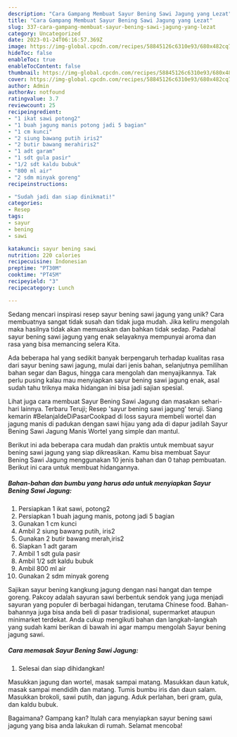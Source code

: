 ```yaml
---
description: "Cara Gampang Membuat Sayur Bening Sawi Jagung yang Lezat"
title: "Cara Gampang Membuat Sayur Bening Sawi Jagung yang Lezat"
slug: 337-cara-gampang-membuat-sayur-bening-sawi-jagung-yang-lezat
category: Uncategorized
date: 2023-01-24T06:16:57.369Z
image: https://img-global.cpcdn.com/recipes/58845126c6310e93/680x482cq70/sayur-bening-sawi-jagung-foto-resep-utama.jpg
hideToc: false
enableToc: true
enableTocContent: false
thumbnail: https://img-global.cpcdn.com/recipes/58845126c6310e93/680x482cq70/sayur-bening-sawi-jagung-foto-resep-utama.jpg
cover: https://img-global.cpcdn.com/recipes/58845126c6310e93/680x482cq70/sayur-bening-sawi-jagung-foto-resep-utama.jpg
author: Admin
authorAv: notfound
ratingvalue: 3.7
reviewcount: 25
recipeingredient:
- "1 ikat sawi potong2"
- "1 buah jagung manis potong jadi 5 bagian"
- "1 cm kunci"
- "2 siung bawang putih iris2"
- "2 butir bawang merahiris2"
- "1 adt garam"
- "1 sdt gula pasir"
- "1/2 sdt kaldu bubuk"
- "800 ml air"
- "2 sdm minyak goreng"
recipeinstructions:

- "Sudah jadi dan siap dinikmati!"
categories:
- Resep
tags:
- sayur
- bening
- sawi

katakunci: sayur bening sawi 
nutrition: 220 calories
recipecuisine: Indonesian
preptime: "PT30M"
cooktime: "PT45M"
recipeyield: "3"
recipecategory: Lunch

---
```





Sedang mencari inspirasi resep sayur bening sawi jagung yang unik? Cara membuatnya sangat tidak susah dan tidak juga mudah. Jika keliru mengolah maka hasilnya tidak akan memuaskan dan bahkan tidak sedap. Padahal sayur bening sawi jagung yang enak selayaknya mempunyai aroma dan rasa yang bisa memancing selera Kita.





Ada beberapa hal yang sedikit banyak berpengaruh terhadap kualitas rasa dari sayur bening sawi jagung, mulai dari jenis bahan, selanjutnya pemilihan bahan segar dan Bagus, hingga cara mengolah dan menyajikannya. Tak perlu pusing kalau mau menyiapkan sayur bening sawi jagung enak,      asal sudah tahu triknya maka hidangan ini bisa jadi sajian spesial.














Lihat juga cara membuat Sayur Bening Sawi Jagung dan masakan sehari-hari lainnya. Terbaru Teruji; Resep &#39;sayur bening sawi jagung&#39; teruji. Siang kemarin #BelanjaIdeDiPasarCookpad di loss sayura membeli wortel dan jagung manis di padukan dengan sawi hijau yang ada di dapur jadilah Sayur Bening Sawi Jagung Manis Wortel yang simple dan mantul.






Berikut ini ada beberapa cara mudah dan praktis untuk membuat sayur bening sawi jagung yang siap dikreasikan. Kamu bisa membuat Sayur Bening Sawi Jagung menggunakan 10 jenis bahan dan 0 tahap pembuatan. Berikut ini cara untuk membuat hidangannya.

<!--inarticleads1-->

##### Bahan-bahan dan bumbu yang harus ada untuk menyiapkan Sayur Bening Sawi Jagung:

1. Persiapkan 1 ikat sawi, potong2
1. Persiapkan 1 buah jagung manis, potong jadi 5 bagian
1. Gunakan 1 cm kunci
1. Ambil 2 siung bawang putih, iris2
1. Gunakan 2 butir bawang merah,iris2
1. Siapkan 1 adt garam
1. Ambil 1 sdt gula pasir
1. Ambil 1/2 sdt kaldu bubuk
1. Ambil 800 ml air
1. Gunakan 2 sdm minyak goreng


Sajikan sayur bening kangkung jagung dengan nasi hangat dan tempe goreng. Pakcoy adalah sayuran sawi berbentuk sendok yang juga menjadi sayuran yang populer di berbagai hidangan, terutama Chinese food. Bahan-bahannya juga bisa anda beli di pasar tradisional, supermarket ataupun minimarket terdekat. Anda cukup mengikuti bahan dan langkah-langkah yang sudah kami berikan di bawah ini agar mampu mengolah Sayur bening jagung sawi. 

<!--inarticleads2-->

##### Cara memasak Sayur Bening Sawi Jagung:


1. Selesai dan siap dihidangkan!

Masukkan jagung dan wortel, masak sampai matang. Masukkan daun katuk, masak sampai mendidih dan matang. Tumis bumbu iris dan daun salam. Masukkan brokoli, sawi putih, dan jagung. Aduk perlahan, beri gram, gula, dan kaldu bubuk. 

Bagaimana? Gampang kan? Itulah cara menyiapkan sayur bening sawi jagung yang bisa anda lakukan di rumah. Selamat mencoba!
